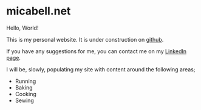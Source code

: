 # micabell.net
Hello, World! 

This is my personal website. It is under construction on [github](https://github.com/micabell/micabell.net/). 

If you have any suggestions for me, you can contact me on my [LinkedIn page](https://uk.linkedin.com/in/micabell).

I will be, slowly, populating my site with content around the following areas;

- Running
- Baking
- Cooking
- Sewing

